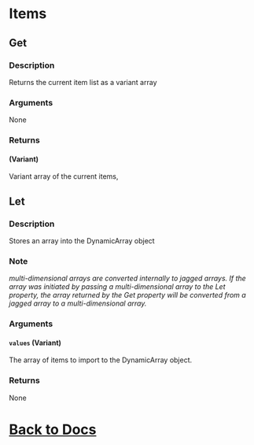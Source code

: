 # Items

## Get
### Description
Returns the current item list as a variant array
### Arguments
None
### Returns
#### (Variant) 
Variant array of the current items,

## Let
### Description
Stores an array into the DynamicArray object
### Note 
*multi-dimensional arrays are converted internally to jagged arrays. If the array was initiated by passing a multi-dimensional array to the Let property, the array returned by the Get property will be converted from a jagged array to a multi-dimensional array.*
### Arguments
#### `values` (Variant) 
The array of items to import to the DynamicArray object.
### Returns
None

# [Back to Docs](https://senipah.github.io/VBA-DynamicArray/)